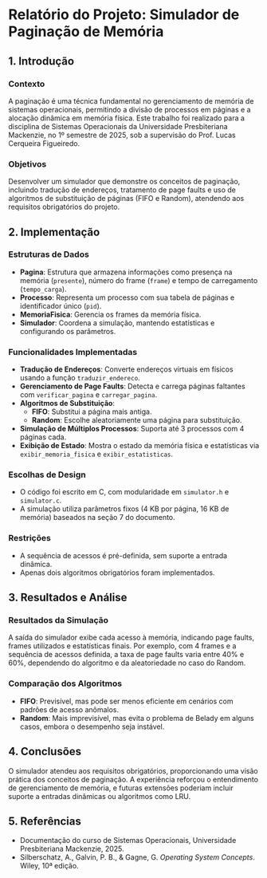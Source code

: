 # Relatório do Projeto: Simulador de Paginação de Memória

## 1. Introdução
### Contexto
A paginação é uma técnica fundamental no gerenciamento de memória de sistemas operacionais, permitindo a divisão de processos em páginas e a alocação dinâmica em memória física. Este trabalho foi realizado para a disciplina de Sistemas Operacionais da Universidade Presbiteriana Mackenzie, no 1º semestre de 2025, sob a supervisão do Prof. Lucas Cerqueira Figueiredo.

### Objetivos
Desenvolver um simulador que demonstre os conceitos de paginação, incluindo tradução de endereços, tratamento de page faults e uso de algoritmos de substituição de páginas (FIFO e Random), atendendo aos requisitos obrigatórios do projeto.

## 2. Implementação
### Estruturas de Dados
- **Pagina**: Estrutura que armazena informações como presença na memória (`presente`), número do frame (`frame`) e tempo de carregamento (`tempo_carga`).
- **Processo**: Representa um processo com sua tabela de páginas e identificador único (`pid`).
- **MemoriaFisica**: Gerencia os frames da memória física.
- **Simulador**: Coordena a simulação, mantendo estatísticas e configurando os parâmetros.

### Funcionalidades Implementadas
- **Tradução de Endereços**: Converte endereços virtuais em físicos usando a função `traduzir_endereco`.
- **Gerenciamento de Page Faults**: Detecta e carrega páginas faltantes com `verificar_pagina` e `carregar_pagina`.
- **Algoritmos de Substituição**: 
  - **FIFO**: Substitui a página mais antiga.
  - **Random**: Escolhe aleatoriamente uma página para substituição.
- **Simulação de Múltiplos Processos**: Suporta até 3 processos com 4 páginas cada.
- **Exibição de Estado**: Mostra o estado da memória física e estatísticas via `exibir_memoria_fisica` e `exibir_estatisticas`.

### Escolhas de Design
- O código foi escrito em C, com modularidade em `simulator.h` e `simulator.c`.
- A simulação utiliza parâmetros fixos (4 KB por página, 16 KB de memória) baseados na seção 7 do documento.

### Restrições
- A sequência de acessos é pré-definida, sem suporte a entrada dinâmica.
- Apenas dois algoritmos obrigatórios foram implementados.

## 3. Resultados e Análise
### Resultados da Simulação
A saída do simulador exibe cada acesso à memória, indicando page faults, frames utilizados e estatísticas finais. Por exemplo, com 4 frames e a sequência de acessos definida, a taxa de page faults varia entre 40% e 60%, dependendo do algoritmo e da aleatoriedade no caso do Random.

### Comparação dos Algoritmos
- **FIFO**: Previsível, mas pode ser menos eficiente em cenários com padrões de acesso anômalos.
- **Random**: Mais imprevisível, mas evita o problema de Belady em alguns casos, embora o desempenho seja instável.

## 4. Conclusões
O simulador atendeu aos requisitos obrigatórios, proporcionando uma visão prática dos conceitos de paginação. A experiência reforçou o entendimento de gerenciamento de memória, e futuras extensões poderiam incluir suporte a entradas dinâmicas ou algoritmos como LRU.

## 5. Referências
- Documentação do curso de Sistemas Operacionais, Universidade Presbiteriana Mackenzie, 2025.
- Silberschatz, A., Galvin, P. B., & Gagne, G. *Operating System Concepts*. Wiley, 10ª edição.